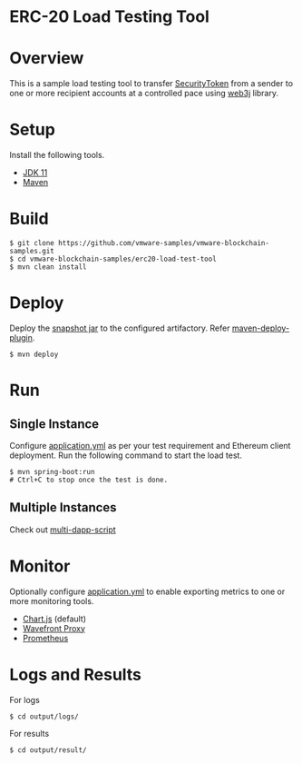 # ERC-20 Load Testing Tool

# Overview

This is a sample load testing tool to
transfer [SecurityToken](../hardhat/contracts/SecurityToken.sol)
from a sender to one or more recipient accounts at a controlled pace
using [web3j](https://github.com/web3j/web3j) library.

# Setup

Install the following tools.

* [JDK 11](https://adoptopenjdk.net/installation.html)
* [Maven](https://maven.apache.org/install.html)

# Build

```shell
$ git clone https://github.com/vmware-samples/vmware-blockchain-samples.git
$ cd vmware-blockchain-samples/erc20-load-test-tool
$ mvn clean install
```

# Deploy

Deploy the [snapshot jar](https://build-artifactory.eng.vmware.com/artifactory/athena-maven-snapshot/com/vmware/erc20-benchmark/1.0-SNAPSHOT/)
to the configured artifactory. Refer [maven-deploy-plugin](https://maven.apache.org/plugins/maven-deploy-plugin/usage.html).

```shell
$ mvn deploy
```

# Run

## Single Instance
Configure [application.yml](src/main/resources/config/application.yml) as per your test requirement
and Ethereum client deployment. Run the following command to start the load test.

```shell
$ mvn spring-boot:run
# Ctrl+C to stop once the test is done. 
```
## Multiple Instances
Check out [multi-dapp-script](script/)

# Monitor

Optionally configure [application.yml](./src/main/resources/config/application.yml) to enable
exporting metrics to one or more monitoring tools.

* [Chart.js](https://www.chartjs.org/) (default)
* [Wavefront Proxy](https://hub.docker.com/r/wavefronthq/proxy)
* [Prometheus](https://prometheus.io/docs/prometheus/latest/installation/)

# Logs and Results

For logs 
```shell
$ cd output/logs/ 
```

For results
```shell
$ cd output/result/ 
```
